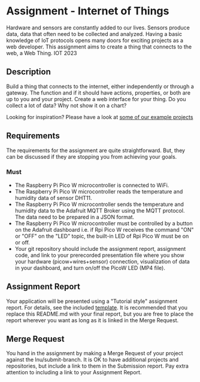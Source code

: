 # Assignment - Internet of Things

Hardware and sensors are constantly added to our lives. Sensors produce data, data that often need to be collected and analyzed. Having a basic knowledge of IoT protocols opens many doors for exciting projects as a web developer. This assignment aims to create a thing that connects to the web, a Web Thing.
IOT 2023

## Description

Build a thing that connects to the internet, either independently or through a gateway. The function and if it should have actions, properties, or both are up to you and your project. Create a web interface for your thing. Do you collect a lot of data? Why not show it on a chart?

Looking for inspiration? Please have a look at [some of our example projects](https://coursepress.lnu.se/kurser/webben-som-applikationsplattform/iot/exempel)

## Requirements

The requirements for the assignment are quite straightforward. But, they can be discussed if they are stopping you from achieving your goals.

### Must

* The Raspberry Pi Pico W microcontroller is connected to WiFi.
* The Raspberry Pi Pico W microcontroller reads the temperature and humidity data of sensor DHT11.
* The Raspberry Pi Pico W microcontroller sends the temperature and humidity data to the Adafruit MQTT Broker using the MQTT protocol. The data need to be prepared in a JSON format.
* The Raspberry Pi Pico W microcontroller must be controlled by a button on the Adafruit dashboard i.e. if Rpi Pico W receives the command "ON" or "OFF" on the "LED" topic, the built-in LED of Rpi Pico W must be on or off.
* Your git repository should include the assignment report, assignment code, and link to your prerecorded presentation file where you show your hardware (picow+wires+sensor) connection, visualization of data in your dashboard, and turn on/off the PicoW LED (MP4 file).

## Assignment Report

Your application will be presented using a "Tutorial style" assignment report. For details, see the included [template](./Template.md). It is recommended that you replace this README.md with your final report, but you are free to place the report wherever you want as long as it is linked in the Merge Request.

## Merge Request

You hand in the assignment by making a Merge Request of your project against the lnu/submit-branch. It is OK to have additional projects and repositories, but include a link to them in the Submission report.
Pay extra attention to including a link to your Assignment Report.
